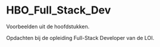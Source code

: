 # HBO_Full_Stack_Dev

Voorbeelden uit de hoofdstukken.

Opdachten bij de opleiding Full-Stack Developer van de LOI.
